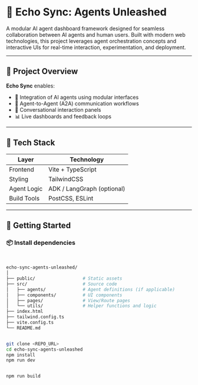# 🤖 Echo Sync: Agents Unleashed

A modular AI agent dashboard framework designed for seamless collaboration between AI agents and human users. Built with modern web technologies, this project leverages agent orchestration concepts and interactive UIs for real-time interaction, experimentation, and deployment.

---

## 🌟 Project Overview

**Echo Sync** enables:

- 🧠 Integration of AI agents using modular interfaces
- 🔁 Agent-to-Agent (A2A) communication workflows
- 💬 Conversational interaction panels
- 📊 Live dashboards and feedback loops

---

## 🧰 Tech Stack

| Layer        | Technology         |
|--------------|--------------------|
| Frontend     | Vite + TypeScript  |
| Styling      | TailwindCSS        |
| Agent Logic  | ADK / LangGraph (optional) |
| Build Tools  | PostCSS, ESLint    |

---

## 🚀 Getting Started

### 📦 Install dependencies

```bash


echo-sync-agents-unleashed/
│
├── public/                  # Static assets
├── src/                     # Source code
│   ├── agents/              # Agent definitions (if applicable)
│   ├── components/          # UI components
│   ├── pages/               # View/Route pages
│   └── utils/               # Helper functions and logic
├── index.html
├── tailwind.config.ts
├── vite.config.ts
└── README.md


git clone <REPO_URL>
cd echo-sync-agents-unleashed
npm install
npm run dev


npm run build




